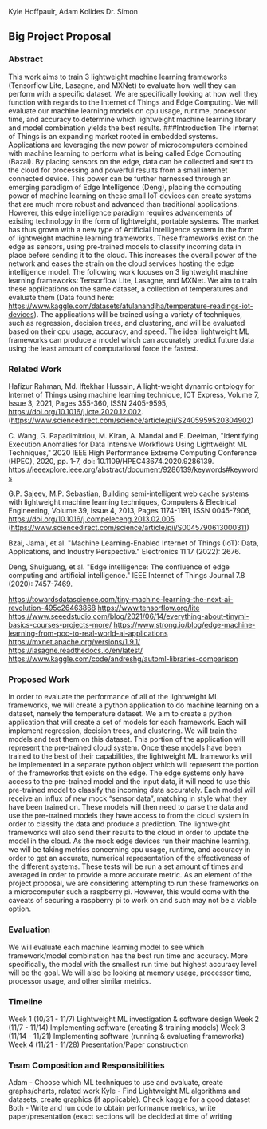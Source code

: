 Kyle Hoffpauir, Adam Kolides
Dr. Simon

## Big Project Proposal

### Abstract
This work aims to train 3 lightweight machine learning frameworks (Tensorflow Lite, Lasagne, and MXNet) to evaluate how well they can perform with a specific dataset. We are specifically looking at how well they function with regards to the Internet of Things and Edge Computing. We will evaluate our machine learning models on cpu usage, runtime, processor time, and accuracy to determine which lightweight machine learning library and model combination yields the best results.
###Introduction
The Internet of Things is an expanding market rooted in embedded systems. Applications are leveraging the new power of microcomputers combined with machine learning to perform what is being called Edge Computing (Bazai). By placing sensors on the edge, data can be collected and sent to the cloud for processing and powerful results from a small internet connected device. This power can be further harnessed through an emerging paradigm of Edge Intelligence (Deng), placing the computing power of machine learning on these small IoT devices can create systems that are much more robust and advanced than traditional applications. However, this edge intelligence paradigm requires advancements of existing technology in the form of lightweight, portable systems. The market has thus grown with a new type of Artificial Intelligence system in the form of lightweight machine learning frameworks. These frameworks exist on the edge as sensors, using pre-trained models to classify incoming data in place before sending it to the cloud. This increases the overall power of the network and eases the strain on the cloud services hosting the edge intelligence model. The following work focuses on 3 lightweight machine learning frameworks: Tensorflow Lite, Lasagne, and MXNet. We aim to train these applications on the same dataset, a collection of temperatures and evaluate them (Data found here: https://www.kaggle.com/datasets/atulanandjha/temperature-readings-iot-devices). The applications will be trained using a variety of techniques, such as regression, decision trees, and clustering, and will be evaluated based on their cpu usage, accuracy, and speed. The ideal lightweight ML frameworks can produce a model which can accurately predict future data using the least amount of computational force the fastest. 

### Related Work
Hafizur Rahman, Md. Iftekhar Hussain,
A light-weight dynamic ontology for Internet of Things using machine learning technique,
ICT Express,
Volume 7, Issue 3,
2021,
Pages 355-360,
ISSN 2405-9595,
https://doi.org/10.1016/j.icte.2020.12.002.
(https://www.sciencedirect.com/science/article/pii/S2405959520304902)


C. Wang, G. Papadimitriou, M. Kiran, A. Mandal and E. Deelman, "Identifying Execution Anomalies for Data Intensive Workflows Using Lightweight ML Techniques," 2020 IEEE High Performance Extreme Computing Conference (HPEC), 2020, pp. 1-7, doi: 10.1109/HPEC43674.2020.9286139. https://ieeexplore.ieee.org/abstract/document/9286139/keywords#keywords 

G.P. Sajeev, M.P. Sebastian,
Building semi-intelligent web cache systems with lightweight machine learning techniques,
Computers & Electrical Engineering,
Volume 39, Issue 4,
2013,
Pages 1174-1191,
ISSN 0045-7906,
https://doi.org/10.1016/j.compeleceng.2013.02.005.
(https://www.sciencedirect.com/science/article/pii/S0045790613000311)

Bzai, Jamal, et al. "Machine Learning-Enabled Internet of Things (IoT): Data, Applications, and Industry Perspective." Electronics 11.17 (2022): 2676.

Deng, Shuiguang, et al. "Edge intelligence: The confluence of edge computing and artificial intelligence." IEEE Internet of Things Journal 7.8 (2020): 7457-7469.

https://towardsdatascience.com/tiny-machine-learning-the-next-ai-revolution-495c26463868 
https://www.tensorflow.org/lite 
https://www.seeedstudio.com/blog/2021/06/14/everything-about-tinyml-basics-courses-projects-more/ 
https://www.strong.io/blog/edge-machine-learning-from-poc-to-real-world-ai-applications 
https://mxnet.apache.org/versions/1.9.1/ 
https://lasagne.readthedocs.io/en/latest/ 
https://www.kaggle.com/code/andreshg/automl-libraries-comparison 

### Proposed Work
In order to evaluate the performance of all of the lightweight ML frameworks, we will create a python application to do machine learning on a dataset, namely the temperature dataset. We aim to create a python application that will create a set of models for each framework. Each will implement regression, decision trees, and clustering. We will train the models and test them on this dataset. This portion of the application will represent the pre-trained cloud system. 
Once these models have been trained to the best of their capabilities, the lightweight ML frameworks will be implemented in a separate python object which will represent the portion of the frameworks that exists on the edge. The edge systems only have access to the pre-trained model and the input data, it will need to use this pre-trained model to classify the incoming data accurately. Each model will receive an influx of new mock “sensor data”,  matching in style what they have been trained on. These models will then need to parse the data and use the pre-trained models they have access to from the cloud system in order to classify the data and produce a prediction. The lightweight frameworks will also send their results to the cloud in order to update the model in the cloud. 
    As the mock edge devices run their machine learning, we will be taking metrics concerning cpu usage, runtime, and accuracy in order to get an accurate, numerical representation of the effectiveness of the different systems. These tests will be run a set amount of times and averaged in order to provide a more accurate metric.
As an element of the project proposal, we are considering attempting to run these frameworks on a microcomputer such a raspberry pi. However, this would come with the caveats of securing a raspberry pi to work on and such may not be a viable option.

### Evaluation 
We will evaluate each machine learning model to see which framework/model combination has the best run time and accuracy. More specifically, the model with the smallest run time but highest accuracy level will be the goal. We will also be looking at memory usage, processor time, processor usage, and other similar metrics. 

### Timeline
Week 1     (10/31 - 11/7)         Lightweight ML investigation & software design
Week 2     (11/7 - 11/14)         Implementing software (creating & training models)
Week 3     (11/14  - 11/21)     Implementing software (running & evaluating frameworks)
Week 4     (11/21 - 11/28)        Presentation/Paper construction

### Team Composition and Responsibilities
Adam - Choose which ML techniques to use and evaluate, create graphs/charts, related work
Kyle - Find Lightweight ML algorithms and datasets, create graphics (if applicable). Check kaggle for a good dataset
Both - Write and run code to obtain performance metrics, write paper/presentation (exact sections will be decided at time of writing

